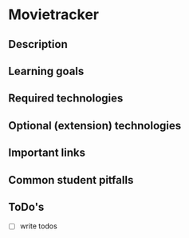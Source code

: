 # Movietracker

## Description

## Learning goals

## Required technologies

## Optional (extension) technologies

## Important links

## Common student pitfalls

## ToDo's

* [ ] write todos
